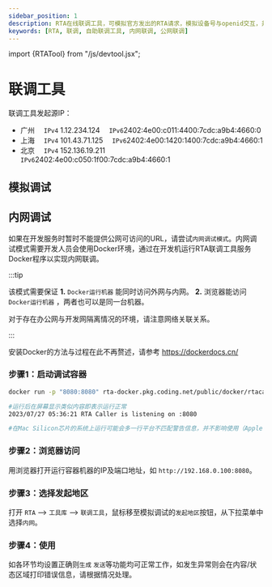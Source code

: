```yaml
---
sidebar_position: 1
description: RTA在线联调工具，可模拟官方发出的RTA请求，模拟设备号与openid交互，并对测试DSP的回复检测格式正确性，分析耗时等。
keywords: [RTA, 联调, 自助联调工具, 内网联调, 公网联调]
---
```


import {RTATool} from "/js/devtool.jsx";

# 联调工具

联调工具发起源IP： 
+ 广州 &emsp;`IPv4` 1.12.234.124    &emsp;`IPv6`2402:4e00:c011:4400:7cdc:a9b4:4660:0
+ 上海 &emsp;`IPv4` 101.43.71.125    &emsp;`IPv6`2402:4e00:1420:1400:7cdc:a9b4:4660:1
+ 北京 &emsp;`IPv4` 152.136.19.211    &emsp;`IPv6`2402:4e00:c050:1f00:7cdc:a9b4:4660:1

## 模拟调试
<RTATool />

## 内网调试

如果在开发服务时暂时不能提供公网可访问的URL，请尝试`内网调试模式`。内网调试模式需要开发人员会使用Docker环境，通过在开发机运行RTA联调工具服务Docker程序以实现内网联调。

:::tip

该模式需要保证 **1.** `Docker运行机器` 能同时访问外网与内网。 **2.** 浏览器能访问 `Docker运行机器` ，两者也可以是同一台机器。 

对于存在办公网与开发网隔离情况的环境，请注意网络关联关系。

:::

安装Docker的方法与过程在此不再赘述，请参考 https://dockerdocs.cn/

### 步骤1：启动调试容器
```sh title="在容器宿主机的命令行运行"
docker run -p "8080:8080" rta-docker.pkg.coding.net/public/docker/rtacaller:latest

#运行后在屏幕显示类似内容即表示运行正常
2023/07/27 05:36:21 RTA Caller is listening on :8080

#在Mac Silicon芯片的系统上运行可能会多一行平台不匹配警告信息，并不影响使用（Apple Rosseta会自动转译）
```

### 步骤2：浏览器访问
用浏览器打开运行容器机器的IP及端口地址，如 `http://192.168.0.100:8080`。

### 步骤3：选择发起地区
打开 `RTA` --> `工具库` --> `联调工具`，鼠标移至模拟调试的`发起地区`按钮，从下拉菜单中选择`内网`。

### 步骤4：使用
如各环节均设置正确则`生成` `发送`等功能均可正常工作，如发生异常则会在内容/状态区域打印错误信息，请根据情况处理。
